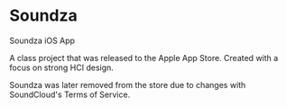 # Soundza
Soundza iOS App

A class project that was released to the Apple App Store. Created with a focus on strong HCI design. 


Soundza was later removed from the store due to changes with SoundCloud's Terms of Service. 



